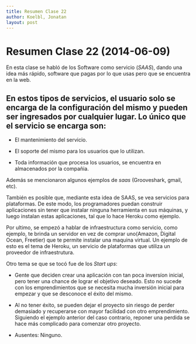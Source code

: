 ```yaml
---
title: Resumen Clase 22
author: Koelbl, Jonatan
layout: post
---
```

Resumen Clase 22 (2014-06-09)
=========================================

En esta clase se habló de los Software como servicio (*SAAS*), dando una idea más rápido, software que 
pagas por lo que usas pero que se encuentra en la web.

En estos tipos de servicios, el usuario solo se encarga de la configuración del mismo y pueden ser ingresados por cualquier lugar. Lo único que el servicio se encarga son:
----------
  - El mantenimiento del servicio.
    
  - El soporte del mismo para los usuarios que lo utilizan.

  - Toda información que procesa los usuarios, se encuentra en almacenados por la compañia.

Además se mencionaron algunos ejemplos de *saas* (Grooveshark, gmail, etc).

También es posible que, mediante esta idea de SAAS, se vea servicios para plataformas. De este modo, los programadores puedan construir aplicaciones sin tener que instalar ninguna herramienta en sus máquinas, y luego instalan estas aplicaciones, tal que lo hace Heroku como ejemplo.

Por ultimo, se empezó a hablar de infraestructura como servicio, como ejemplo, te brinda un servidor en vez de comprar uno(Amazon, Digital Ocean, Freetier) que te permite instalar una maquina virtual. Un ejemplo de esto es el tema de Heroku, un servicio de plataformas que utiliza un proveedor de infraestrutura.

Otro tema se que se tocó fue de los *Start ups*: 

  - Gente que deciden crear una aplicación con tan poca inversíon inicial, pero tener una chance de lograr el objetivo deseado. Esto no sucede con los emprendimientos que se necesita mucha inversión inicial para empezar y que se desconoce el éxito del mismo.

  - Al no tener éxito, se pueden dejar el proyecto sin riesgo de perder demasiado y recuperarse con mayor facilidad con otro emprendimiento. Siguiendo el ejemplo anterior del caso contrario, reponer una perdida se hace más complicado para comenzar otro proyecto. 



* Ausentes: Ninguno.
